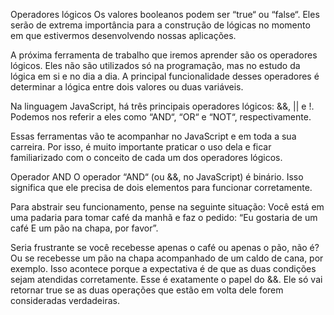 Operadores lógicos
Os valores booleanos podem ser “true“ ou “false“. Eles serão de extrema importância para a construção de lógicas no momento em que estivermos desenvolvendo nossas aplicações.

A próxima ferramenta de trabalho que iremos aprender são os operadores lógicos. Eles não são utilizados só na programação, mas no estudo da lógica em si e no dia a dia. A principal funcionalidade desses operadores é determinar a lógica entre dois valores ou duas variáveis.

Na linguagem JavaScript, há três principais operadores lógicos: &&, || e !. Podemos nos referir a eles como “AND“, “OR“ e “NOT“, respectivamente.

Essas ferramentas vão te acompanhar no JavaScript e em toda a sua carreira. Por isso, é muito importante praticar o uso dela e ficar familiarizado com o conceito de cada um dos operadores lógicos.

Operador AND
O operador “AND“ (ou &&, no JavaScript) é binário. Isso significa que ele precisa de dois elementos para funcionar corretamente.

Para abstrair seu funcionamento, pense na seguinte situação: Você está em uma padaria para tomar café da manhã e faz o pedido: “Eu gostaria de um café E um pão na chapa, por favor”.

Seria frustrante se você recebesse apenas o café ou apenas o pão, não é? Ou se recebesse um pão na chapa acompanhado de um caldo de cana, por exemplo. Isso acontece porque a expectativa é de que as duas condições sejam atendidas corretamente. Esse é exatamente o papel do &&. Ele só vai retornar true se as duas operações que estão em volta dele forem consideradas verdadeiras.
